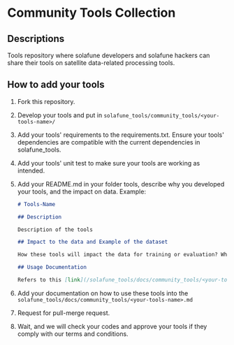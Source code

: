 # Community Tools Collection

## Descriptions

Tools repository where solafune developers and solafune hackers can share their tools on satellite data-related processing tools.

## How to add your tools

1. Fork this repository.
2. Develop your tools and put in `solafune_tools/community_tools/<your-tools-name>/`
3. Add your tools' requirements to the requirements.txt. Ensure your tools' dependencies are compatible with the current dependencies in solafune_tools.
4. Add your tools' unit test to make sure your tools are working as intended.
5. Add your README.md in your folder tools, describe why you developed your tools, and the impact on data. Example:

    ```markdown
    # Tools-Name

    ## Description

    Description of the tools

    ## Impact to the data and Example of the dataset

    How these tools will impact the data for training or evaluation? What kind of data might be best for this tool?

    ## Usage Documentation
    
    Refers to this [link](/solafune_tools/docs/community_tools/<your-tools-name>.md) for the usage of this tool
    ```
    
7. Add your documentation on how to use these tools into the `solafune_tools/docs/community_tools/<your-tools-name>.md`
8. Request for pull-merge request.
9. Wait, and we will check your codes and approve your tools if they comply with our terms and conditions.
